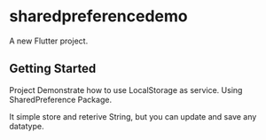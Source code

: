 # sharedpreferencedemo

A new Flutter project.

## Getting Started

Project Demonstrate how to use LocalStorage as service.
Using SharedPreference Package.

It simple store and reterive String, but you can update and save any datatype.
